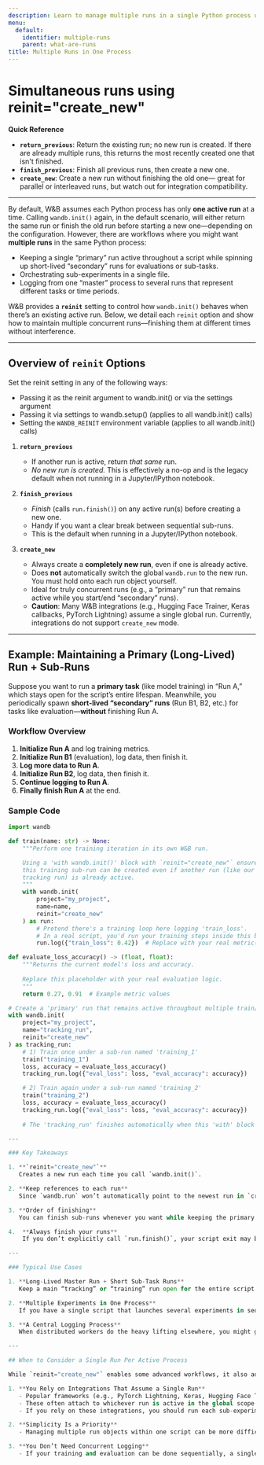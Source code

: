 ```yaml
---
description: Learn to manage multiple runs in a single Python process using W&B’s reinit functionality
menu:
  default:
    identifier: multiple-runs
    parent: what-are-runs
title: Multiple Runs in One Process
---
```


# Simultaneous runs using reinit="create_new"

**Quick Reference**  
- **`return_previous`**: Return the existing run; no new run is created. If there are already multiple runs, this returns the most recently created one that isn't finished.  
- **`finish_previous`**: Finish all previous runs, then create a new one.
- **`create_new`**: Create a new run without finishing the old one— great for parallel or interleaved runs, but watch out for integration compatibility.

---

By default, W&B assumes each Python process has only **one active run** at a time. Calling `wandb.init()` again, in the default scenario, will either return the same run or finish the old run before starting a new one—depending on the configuration. However, there are workflows where you might want **multiple runs** in the same Python process:

- Keeping a single “primary” run active throughout a script while spinning up short-lived “secondary” runs for evaluations or sub-tasks.  
- Orchestrating sub-experiments in a single file.  
- Logging from one “master” process to several runs that represent different tasks or time periods.

W&B provides a **`reinit`** setting to control how `wandb.init()` behaves when there’s an existing active run. Below, we detail each `reinit` option and show how to maintain multiple concurrent runs—finishing them at different times without interference.

---

## Overview of `reinit` Options
Set the reinit setting in any of the following ways:
- Passing it as the reinit argument to wandb.init() or via the settings argument
- Passing it via settings to wandb.setup() (applies to all wandb.init() calls)
- Setting the `WANDB_REINIT` environment variable (applies to all wandb.init() calls)


1. **`return_previous`**  
   - If another run is active, return *that same* run.  
   - *No new run is created.* This is effectively a no-op and is the legacy default when not running in a Jupyter/IPython notebook.

2. **`finish_previous`**  
   - *Finish* (calls `run.finish()`) on any active run(s) before creating a new one.  
   - Handy if you want a clear break between sequential sub-runs.
   - This is the default when running in a Jupyter/IPython notebook.
3. **`create_new`**  
   - Always create a **completely new run**, even if one is already active.  
   - Does **not** automatically switch the global `wandb.run` to the new run. You must hold onto each run object yourself.  
   - Ideal for truly concurrent runs (e.g., a “primary” run that remains active while you start/end “secondary” runs).  
   - **Caution**: Many W&B integrations (e.g., Hugging Face Trainer, Keras callbacks, PyTorch Lightning) assume a single global run. Currently, integrations do not support `create_new` mode.

---

## Example: Maintaining a Primary (Long-Lived) Run + Sub-Runs

Suppose you want to run a **primary task** (like model training) in “Run A,” which stays open for the script’s entire lifespan. Meanwhile, you periodically spawn **short-lived “secondary” runs** (Run B1, B2, etc.) for tasks like evaluation—**without** finishing Run A.

### Workflow Overview

1. **Initialize Run A** and log training metrics.  
2. **Initialize Run B1** (evaluation), log data, then finish it.  
3. **Log more data to Run A**.  
4. **Initialize Run B2**, log data, then finish it.  
5. **Continue logging to Run A**.  
6. **Finally finish Run A** at the end.

### Sample Code

```python
import wandb

def train(name: str) -> None:
    """Perform one training iteration in its own W&B run.

    Using a 'with wandb.init()' block with `reinit="create_new"` ensures that
    this training sub-run can be created even if another run (like our primary
    tracking run) is already active.
    """
    with wandb.init(
        project="my_project",
        name=name,
        reinit="create_new"
    ) as run:
        # Pretend there's a training loop here logging 'train_loss'.
        # In a real script, you'd run your training steps inside this block.
        run.log({"train_loss": 0.42})  # Replace with your real metric(s)

def evaluate_loss_accuracy() -> (float, float):
    """Returns the current model's loss and accuracy.
    
    Replace this placeholder with your real evaluation logic.
    """
    return 0.27, 0.91  # Example metric values

# Create a 'primary' run that remains active throughout multiple train/eval steps.
with wandb.init(
    project="my_project",
    name="tracking_run",
    reinit="create_new"
) as tracking_run:
    # 1) Train once under a sub-run named 'training_1'
    train("training_1")
    loss, accuracy = evaluate_loss_accuracy()
    tracking_run.log({"eval_loss": loss, "eval_accuracy": accuracy})

    # 2) Train again under a sub-run named 'training_2'
    train("training_2")
    loss, accuracy = evaluate_loss_accuracy()
    tracking_run.log({"eval_loss": loss, "eval_accuracy": accuracy})
    
    # The 'tracking_run' finishes automatically when this 'with' block ends.

---

### Key Takeaways

1. **`reinit="create_new"`**  
   Creates a new run each time you call `wandb.init()`.

2. **Keep references to each run**  
   Since `wandb.run` won’t automatically point to the newest run in `create_new` mode, store them in variables like `run_a`, `run_b1`, etc., and call `.log()` or `.finish()` on those objects.

3. **Order of finishing**  
   You can finish sub-runs whenever you want while keeping the primary run open until the very end.

4.  **Always finish your runs**  
    If you don’t explicitly call `run.finish()`, your script exit may be slower, or your data may not be fully uploaded. 

---

### Typical Use Cases

1. **Long-Lived Master Run + Short Sub-Task Runs**  
   Keep a main “tracking” or “training” run open for the entire script while spinning up quick, short-lived runs (e.g., evaluations or diagnostics) that start and finish independently. This pattern gives you a continuous overview (the master run) plus separate details for each sub-task.

2. **Multiple Experiments in One Process**  
   If you have a single script that launches several experiments in sequence (but you need each experiment to have its own distinct W&B run), using `reinit="create_new"` lets you cleanly separate each experiment’s logs.

3. **A Central Logging Process**  
   When distributed workers do the heavy lifting elsewhere, you might gather all results in a single Python process. `reinit="create_new"` ensures each worker or sub-task is tracked separately, even though the logging code runs in the same environment.

--- 

## When to Consider a Single Run Per Active Process

While `reinit="create_new"` enables some advanced workflows, it also adds complexity. You might **avoid** multiple active runs in a single process if:

1. **You Rely on Integrations That Assume a Single Run**  
   - Popular frameworks (e.g., PyTorch Lightning, Keras, Hugging Face Transformers) often expect exactly one global `wandb.run` at a time. 
   - These often attach to whichever run is active in the global scope. Creating multiple runs concurrently can lead to errors or unexpected behavior.  
   - If you rely on these integrations, you should run each sub-experiment in a **separate process**.

2. **Simplicity Is a Priority**  
   - Managing multiple run objects within one script can be more difficult to debug. If your experiments are straightforward, **one run per process** is often the easiest approach.

3. **You Don’t Need Concurrent Logging**  
   - If your training and evaluation can be done sequentially, a single run (or finishing one run before starting another) is simpler and less error-prone.



